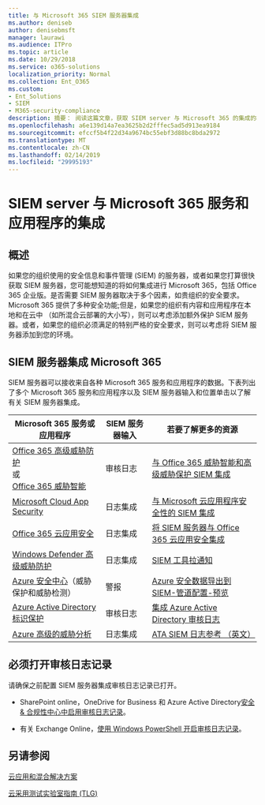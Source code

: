 ```yaml
---
title: 与 Microsoft 365 SIEM 服务器集成
ms.author: deniseb
author: denisebmsft
manager: laurawi
ms.audience: ITPro
ms.topic: article
ms.date: 10/29/2018
ms.service: o365-solutions
localization_priority: Normal
ms.collection: Ent_O365
ms.custom:
- Ent_Solutions
- SIEM
- M365-security-compliance
description: 摘要： 阅读这篇文章，获取 SIEM server 与 Microsoft 365 的集成的概述。
ms.openlocfilehash: a6e139d14a7ea3625b2d2fffec5ad5d913ea9184
ms.sourcegitcommit: efccf5b4f22d34a9674bc55ebf3d88bc8bda2972
ms.translationtype: MT
ms.contentlocale: zh-CN
ms.lasthandoff: 02/14/2019
ms.locfileid: "29995193"
---
```

# <a name="siem-server-integration-with-microsoft-365-services-and-applications"></a>SIEM server 与 Microsoft 365 服务和应用程序的集成

## <a name="overview"></a>概述

如果您的组织使用的安全信息和事件管理 (SIEM) 的服务器，或者如果您打算很快获取 SIEM 服务器，您可能想知道的将如何集成进行 Microsoft 365，包括 Office 365 企业版。是否需要 SIEM 服务器取决于多个因素，如贵组织的安全要求。Microsoft 365 提供了多种安全功能;但是，如果您的组织有内容和应用程序在本地和在云中 （如所混合云部署的大小写），则可以考虑添加额外保护 SIEM 服务器。或者，如果您的组织必须满足的特别严格的安全要求，则可以考虑将 SIEM 服务器添加到您的环境。

## <a name="siem-server-integration-microsoft-365"></a>SIEM 服务器集成 Microsoft 365

SIEM 服务器可以接收来自各种 Microsoft 365 服务和应用程序的数据。下表列出了多个 Microsoft 365 服务和应用程序以及 SIEM 服务器输入和位置单击以了解有关 SIEM 服务器集成。 

| Microsoft 365 服务或应用程序 | SIEM 服务器输入 | 若要了解更多的资源 |
| --- | --- | --- |
| [Office 365 高级威胁防护](office-365-atp.md) <br/>   或   <br/>[Office 365 威胁智能](office-365-ti.md) | 审核日志 | [与 Office 365 威胁智能和高级威胁保护 SIEM 集成](siem-integration-with-office-365-ti.md) |
| [Microsoft Cloud App Security](https://docs.microsoft.com/cloud-app-security/what-is-cloud-app-security) | 日志集成 | [与 Microsoft 云应用程序安全性的 SIEM 集成](https://docs.microsoft.com/cloud-app-security/siem) |
| [Office 365 云应用安全](office-365-cas-overview.md) | 日志集成 | [将 SIEM 服务器与 Office 365 云应用安全集成](integrate-your-siem-server-with-office-365-cas.md) |
| [Windows Defender 高级威胁防护](https://docs.microsoft.com/windows/security/threat-protection/) | 日志集成 | [SIEM 工具拉通知](https://docs.microsoft.com/windows/security/threat-protection/windows-defender-atp/configure-siem-windows-defender-advanced-threat-protection) |
| [Azure 安全中心](https://docs.microsoft.com/azure/security-center/security-center-intro)（威胁保护和威胁检测） | 警报 | [Azure 安全数据导出到 SIEM-管道配置-预览](https://docs.microsoft.com/azure/security-center/security-center-export-data-to-siem) |
| [Azure Active Directory 标识保护](https://docs.microsoft.com/azure/active-directory/identity-protection/overview) | 审核日志 | [集成 Azure Active Directory 审核日志](https://docs.microsoft.com/azure/security/security-azure-log-integration-ad) |
| [Azure 高级的威胁分析](https://docs.microsoft.com/azure/security/azure-threat-detection) | 日志集成 | [ATA SIEM 日志参考 （英文）](https://docs.microsoft.com/advanced-threat-analytics/cef-format-sa) |

## <a name="audit-logging-must-be-turned-on"></a>必须打开审核日志记录

请确保之前配置 SIEM 服务器集成审核日志记录已打开。 

- SharePoint online，OneDrive for Business 和 Azure Active Directory[安全 & 合规性中心中启用审核日志记录](https://docs.microsoft.com/office365/securitycompliance/turn-audit-log-search-on-or-off)。

- 有关 Exchange Online，[使用 Windows PowerShell 开启审核日志记录](https://docs.microsoft.com/office365/securitycompliance/enable-mailbox-auditing)。
 
## <a name="see-also"></a>另请参阅

[云应用和混合解决方案](https://docs.microsoft.com/office365/enterprise/cloud-adoption-and-hybrid-solutions)
  
[云采用测试实验室指南 (TLG)](https://docs.microsoft.com/office365/enterprise/cloud-adoption-test-lab-guides-tlgs)


